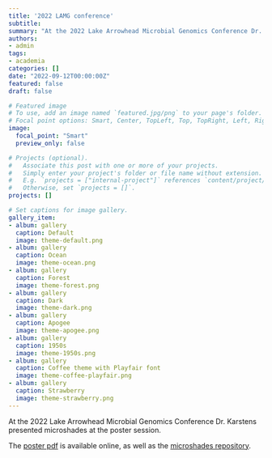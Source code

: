 ```yaml
---
title: '2022 LAMG conference'
subtitle: 
summary: "At the 2022 Lake Arrowhead Microbial Genomics Conference Dr. Karstens presented microshades at the poster session."
authors:
- admin
tags:
- academia
categories: []
date: "2022-09-12T00:00:00Z"
featured: false
draft: false

# Featured image
# To use, add an image named `featured.jpg/png` to your page's folder.
# Focal point options: Smart, Center, TopLeft, Top, TopRight, Left, Right, BottomLeft, Bottom, BottomRight
image:
  focal_point: "Smart"
  preview_only: false

# Projects (optional).
#   Associate this post with one or more of your projects.
#   Simply enter your project's folder or file name without extension.
#   E.g. `projects = ["internal-project"]` references `content/project/deep-learning/index.md`.
#   Otherwise, set `projects = []`.
projects: []

# Set captions for image gallery.
gallery_item:
- album: gallery
  caption: Default
  image: theme-default.png
- album: gallery
  caption: Ocean
  image: theme-ocean.png
- album: gallery
  caption: Forest
  image: theme-forest.png
- album: gallery
  caption: Dark
  image: theme-dark.png
- album: gallery
  caption: Apogee
  image: theme-apogee.png
- album: gallery
  caption: 1950s
  image: theme-1950s.png
- album: gallery
  caption: Coffee theme with Playfair font
  image: theme-coffee-playfair.png
- album: gallery
  caption: Strawberry
  image: theme-strawberry.png
---
```


At the 2022 Lake Arrowhead Microbial Genomics Conference Dr. Karstens presented microshades at the poster session.

The [poster pdf](https://github.com/KarstensLab/Presentations/blob/main/2022-LAMG/2022_LAMG_microshades_poster.pdf) is available online, as well as the [microshades repository](https://karstenslab.github.io/microshades).

 
